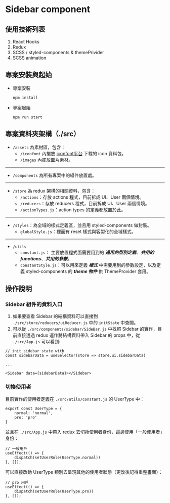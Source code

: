# Sidebar component

## 使用技術列表
1. React Hooks
2. Redux
3. SCSS / styled-components & themePrivider
4. SCSS animation
## 專案安裝與起始
* 專案安裝
    ```
    npm install
    ``` 
* 專案起始
    ```
    npm run start
    ``` 
    
## 專案資料夾架構（./src）
* `/assets` 為素材區，包含：
     * `/iconfont` 內擺放 [iconfont平台](https://icofont.com/) 下載的 icon 資料包。
     * `/images` 內擺放圖片素材。
---
* `/components` 為所有專案中的組件放置處。
---
* `/store` 為 redux 架構的相關資料，包含：
    * `/actions`：存放 actions 程式，目前拆成 UI、User 兩個情境。
    * `/reducers`：存放 reducers 程式，目前拆成 UI、User 兩個情境。
    * `/actionTypes.js`：action types 的定義都放置於此。
---
* `/styles`：為全域的樣式定義區，並且用 styled-components 做封裝。
    * `globalStyle.js`：裡面有 reset 樣式與客製化的全域樣式。
---
* `/utils`
    * `constant.js`： 主要放置程式面需要用到的 ***通用的型別定義***、***共用的 functions***、***共用的參數***。
    * `constantStyle.js`：可以用來定義 ***樣式*** 中需要用到的參數設定，以及定義 styled-components 的 ***theme 物件*** 供 ThemeProvider 套用。


## 操作說明

### Sidebar 組件的資料入口
1. 如果要查看 Sidebar 的結構資料可以直接到 `./src/store/reducers/uiReducer.js` 中的 `initState` 中查閱。
2. 可以從 `./src/components/sidebar/SideBar.js` 中找照 Sidebar 的實作，目前直接透過 redux 運作將結構資料帶入 Sidebar 的 props 中，從 `./src/App.js` 可以看到:
```
// init sidebar state with
const sidebarData = useSelector(store => store.ui.sidebarData)

...

<Sidebar data={sidebarData}></Sidebar>
```


### 切換使用者
目前實作的使用者定義在 `./src/utils/constant.js` 的 UserType 中：

```
export const UserType = {
    normal: 'normal',
    pro: 'pro'
}
```

並且在 `./src/App.js` 中帶入 redux 去切換使用者身份，這邊使用「一般使用者」身份：
```
// 一般用戶
useEffect(() => {
    dispatch(setUserRole(UserType.normal))
}, []);
```

可以直接改動 UserType 類別去呈現其他的使用者狀態（更改後記得重整畫面）：
```
// pro 用戶
useEffect(() => {
    dispatch(setUserRole(UserType.pro))
}, []);
``` 